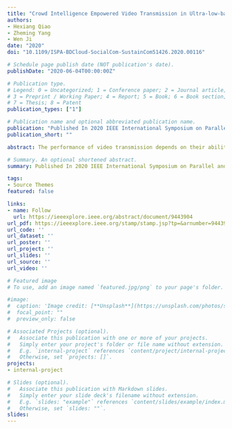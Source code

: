 ```yaml
---
title: "Crowd Intelligence Empowered Video Transmission in Ultra-low-bandwidth Constrained Circumstances"
authors:
- Hexiang Qiao
- Zheming Yang
- Wen Ji
date: "2020"
doi: "10.1109/ISPA-BDCloud-SocialCom-SustainCom51426.2020.00116"

# Schedule page publish date (NOT publication's date).
publishDate: "2020-06-04T00:00:00Z"

# Publication type.
# Legend: 0 = Uncategorized; 1 = Conference paper; 2 = Journal article;
# 3 = Preprint / Working Paper; 4 = Report; 5 = Book; 6 = Book section;
# 7 = Thesis; 8 = Patent
publication_types: ["1"]

# Publication name and optional abbreviated publication name.
publication: "Published In 2020 IEEE International Symposium on Parallel and Distributed Processing with Applications (ISPA). IEEE, 2020, pp. 721-727."
publication_short: ""

abstract: The performance of video transmission depends on their ability to efficiently improve in jitter, latency and bit rate. However, emerging video transmission needs create new difficulties owing to the devices in ultra-low-bandwidth constrained circumstances, such as no man's land, underwater acoustic communication, etc. And the existing adaptive bit rate algorithms can not apply to the extreme circumstances well. In this work, a adaptive problem of video transmission is studied in which video frames are transmitted through extremely constrained network. The objective is to maximize the fluency and network efficiency. Furthermore, a crowd intelligence empowered dynamic adaptive video transmission method in extreme circumstances is presented. First, several typical ultra-low-bandwidth video transmission scenes are selected for network data collection. Second, working status data of modules internal devices are processed and evaluated. The evaluation method is empowered by crowd intelligence. Third, the reward function of Q-Learning is reconstructed to be dynamically updated according to device evaluation results and network status. Then, it can be corrected by exception handling strategies to adapt to the scenes better. Experiments on different scenes demonstrated the proposed method was effective, thereby verifying feasibility of the proposed method.

# Summary. An optional shortened abstract.
summary: Published In 2020 IEEE International Symposium on Parallel and Distributed Processing with Applications

tags:
- Source Themes
featured: false

links:
- name: Follow
  url: https://ieeexplore.ieee.org/abstract/document/9443904
url_pdf: https://ieeexplore.ieee.org/stamp/stamp.jsp?tp=&arnumber=9443904
url_code: ''
url_dataset: ''
url_poster: ''
url_project: ''
url_slides: ''
url_source: ''
url_video: ''

# Featured image
# To use, add an image named `featured.jpg/png` to your page's folder. 

#image:
#  caption: 'Image credit: [**Unsplash**](https://unsplash.com/photos/s9CC2SKySJM)'
#  focal_point: ""
#  preview_only: false

# Associated Projects (optional).
#   Associate this publication with one or more of your projects.
#   Simply enter your project's folder or file name without extension.
#   E.g. `internal-project` references `content/project/internal-project/index.md`.
#   Otherwise, set `projects: []`.
projects:
- internal-project

# Slides (optional).
#   Associate this publication with Markdown slides.
#   Simply enter your slide deck's filename without extension.
#   E.g. `slides: "example"` references `content/slides/example/index.md`.
#   Otherwise, set `slides: ""`.
slides: 
---
```

